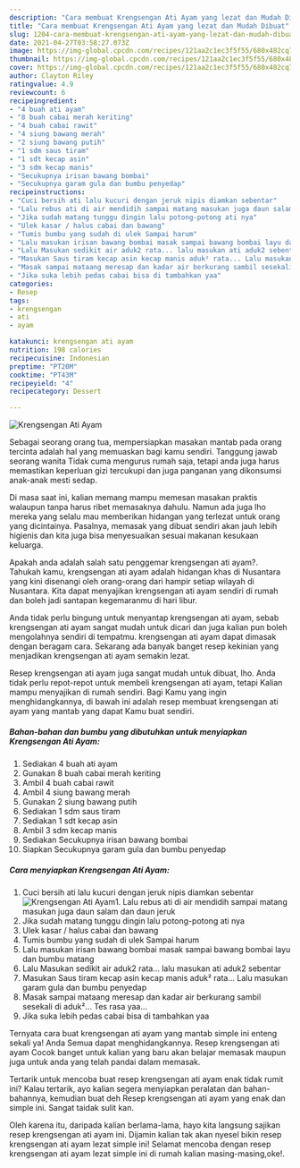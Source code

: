 ```yaml
---
description: "Cara membuat Krengsengan Ati Ayam yang lezat dan Mudah Dibuat"
title: "Cara membuat Krengsengan Ati Ayam yang lezat dan Mudah Dibuat"
slug: 1204-cara-membuat-krengsengan-ati-ayam-yang-lezat-dan-mudah-dibuat
date: 2021-04-27T03:58:27.073Z
image: https://img-global.cpcdn.com/recipes/121aa2c1ec3f5f55/680x482cq70/krengsengan-ati-ayam-foto-resep-utama.jpg
thumbnail: https://img-global.cpcdn.com/recipes/121aa2c1ec3f5f55/680x482cq70/krengsengan-ati-ayam-foto-resep-utama.jpg
cover: https://img-global.cpcdn.com/recipes/121aa2c1ec3f5f55/680x482cq70/krengsengan-ati-ayam-foto-resep-utama.jpg
author: Clayton Riley
ratingvalue: 4.9
reviewcount: 6
recipeingredient:
- "4 buah ati ayam"
- "8 buah cabai merah keriting"
- "4 buah cabai rawit"
- "4 siung bawang merah"
- "2 siung bawang putih"
- "1 sdm saus tiram"
- "1 sdt kecap asin"
- "3 sdm kecap manis"
- "Secukupnya irisan bawang bombai"
- "Secukupnya garam gula dan bumbu penyedap"
recipeinstructions:
- "Cuci bersih ati lalu kucuri dengan jeruk nipis diamkan sebentar"
- "Lalu rebus ati di air mendidih sampai matang masukan juga daun salam dan daun jeruk"
- "Jika sudah matang tunggu dingin lalu potong-potong ati nya"
- "Ulek kasar / halus cabai dan bawang"
- "Tumis bumbu yang sudah di ulek Sampai harum"
- "Lalu masukan irisan bawang bombai masak sampai bawang bombai layu dan bumbu matang"
- "Lalu Masukan sedikit air aduk2 rata... lalu masukan ati aduk2 sebentar"
- "Masukan Saus tiram kecap asin kecap manis aduk² rata... Lalu masukan garam gula dan bumbu penyedap"
- "Masak sampai mataang meresap dan kadar air berkurang sambil sesekali di aduk²... Tes rasa yaa..."
- "Jika suka lebih pedas cabai bisa di tambahkan yaa"
categories:
- Resep
tags:
- krengsengan
- ati
- ayam

katakunci: krengsengan ati ayam 
nutrition: 198 calories
recipecuisine: Indonesian
preptime: "PT20M"
cooktime: "PT43M"
recipeyield: "4"
recipecategory: Dessert

---
```



![Krengsengan Ati Ayam](https://img-global.cpcdn.com/recipes/121aa2c1ec3f5f55/680x482cq70/krengsengan-ati-ayam-foto-resep-utama.jpg)

Sebagai seorang orang tua, mempersiapkan masakan mantab pada orang tercinta adalah hal yang memuaskan bagi kamu sendiri. Tanggung jawab seorang  wanita Tidak cuma mengurus rumah saja, tetapi anda juga harus memastikan keperluan gizi tercukupi dan juga panganan yang dikonsumsi anak-anak mesti sedap.

Di masa  saat ini, kalian memang mampu memesan masakan praktis walaupun tanpa harus ribet memasaknya dahulu. Namun ada juga lho mereka yang selalu mau memberikan hidangan yang terlezat untuk orang yang dicintainya. Pasalnya, memasak yang dibuat sendiri akan jauh lebih higienis dan kita juga bisa menyesuaikan sesuai makanan kesukaan keluarga. 



Apakah anda adalah salah satu penggemar krengsengan ati ayam?. Tahukah kamu, krengsengan ati ayam adalah hidangan khas di Nusantara yang kini disenangi oleh orang-orang dari hampir setiap wilayah di Nusantara. Kita dapat menyajikan krengsengan ati ayam sendiri di rumah dan boleh jadi santapan kegemaranmu di hari libur.

Anda tidak perlu bingung untuk menyantap krengsengan ati ayam, sebab krengsengan ati ayam sangat mudah untuk dicari dan juga kalian pun boleh mengolahnya sendiri di tempatmu. krengsengan ati ayam dapat dimasak dengan beragam cara. Sekarang ada banyak banget resep kekinian yang menjadikan krengsengan ati ayam semakin lezat.

Resep krengsengan ati ayam juga sangat mudah untuk dibuat, lho. Anda tidak perlu repot-repot untuk membeli krengsengan ati ayam, tetapi Kalian mampu menyajikan di rumah sendiri. Bagi Kamu yang ingin menghidangkannya, di bawah ini adalah resep membuat krengsengan ati ayam yang mantab yang dapat Kamu buat sendiri.

<!--inarticleads1-->

##### Bahan-bahan dan bumbu yang dibutuhkan untuk menyiapkan Krengsengan Ati Ayam:

1. Sediakan 4 buah ati ayam
1. Gunakan 8 buah cabai merah keriting
1. Ambil 4 buah cabai rawit
1. Ambil 4 siung bawang merah
1. Gunakan 2 siung bawang putih
1. Sediakan 1 sdm saus tiram
1. Sediakan 1 sdt kecap asin
1. Ambil 3 sdm kecap manis
1. Sediakan Secukupnya irisan bawang bombai
1. Siapkan Secukupnya garam gula dan bumbu penyedap




<!--inarticleads2-->

##### Cara menyiapkan Krengsengan Ati Ayam:

1. Cuci bersih ati lalu kucuri dengan jeruk nipis diamkan sebentar
<img src="https://img-global.cpcdn.com/steps/9d7ae8cfd7370c08/160x128cq70/krengsengan-ati-ayam-langkah-memasak-1-foto.jpg" alt="Krengsengan Ati Ayam">1. Lalu rebus ati di air mendidih sampai matang masukan juga daun salam dan daun jeruk
1. Jika sudah matang tunggu dingin lalu potong-potong ati nya
1. Ulek kasar / halus cabai dan bawang
1. Tumis bumbu yang sudah di ulek Sampai harum
1. Lalu masukan irisan bawang bombai masak sampai bawang bombai layu dan bumbu matang
1. Lalu Masukan sedikit air aduk2 rata... lalu masukan ati aduk2 sebentar
1. Masukan Saus tiram kecap asin kecap manis aduk² rata... Lalu masukan garam gula dan bumbu penyedap
1. Masak sampai mataang meresap dan kadar air berkurang sambil sesekali di aduk²... Tes rasa yaa...
1. Jika suka lebih pedas cabai bisa di tambahkan yaa




Ternyata cara buat krengsengan ati ayam yang mantab simple ini enteng sekali ya! Anda Semua dapat menghidangkannya. Resep krengsengan ati ayam Cocok banget untuk kalian yang baru akan belajar memasak maupun juga untuk anda yang telah pandai dalam memasak.

Tertarik untuk mencoba buat resep krengsengan ati ayam enak tidak rumit ini? Kalau tertarik, ayo kalian segera menyiapkan peralatan dan bahan-bahannya, kemudian buat deh Resep krengsengan ati ayam yang enak dan simple ini. Sangat taidak sulit kan. 

Oleh karena itu, daripada kalian berlama-lama, hayo kita langsung sajikan resep krengsengan ati ayam ini. Dijamin kalian tak akan nyesel bikin resep krengsengan ati ayam lezat simple ini! Selamat mencoba dengan resep krengsengan ati ayam lezat simple ini di rumah kalian masing-masing,oke!.

